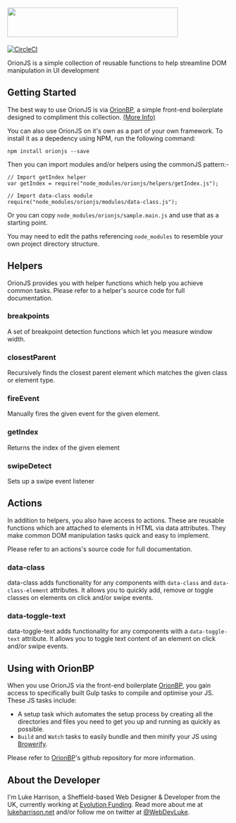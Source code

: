 <h1>
	 <img height="67" width="387" src="https://cdn.rawgit.com/WebDevLuke/OrionJS/develop/misc/orionjs-logo.svg">
</h1>

[![CircleCI](https://circleci.com/gh/WebDevLuke/OrionJS/tree/master.svg?style=shield)](https://circleci.com/gh/WebDevLuke/OrionJS/tree/master)

OrionJS is a simple collection of reusable functions to help streamline DOM manipulation in UI development

## Getting Started

The best way to use OrionJS is via [OrionBP](https://github.com/WebDevLuke/Orion-Framework), a simple front-end boilerplate designed to compliment this collection. [(More Info)](#using-with-orionbp)

You can also use OrionJS on it's own as a part of your own framework. To install it as a depedency using NPM, run the following command:

```
npm install orionjs --save
```

Then you can import modules and/or helpers using the commonJS pattern:-

```
// Import getIndex helper
var getIndex = require("node_modules/orionjs/helpers/getIndex.js");

// Import data-class module
require("node_modules/orionjs/modules/data-class.js");
```

Or you can copy `node_modules/orionjs/sample.main.js` and use that as a starting point.

You may need to edit the paths referencing `node_modules` to resemble your own project directory structure.

## Helpers
OrionJS provides you with helper functions which help you achieve common tasks. Please refer to a helper's source code for full documentation.

### breakpoints
A set of breakpoint detection functions which let you measure window width.

### closestParent
Recursively finds the closest parent element which matches the given class or element type.

### fireEvent
Manually fires the given event for the given element.

### getIndex
Returns the index of the given element

### swipeDetect
Sets up a swipe event listener

## Actions
In addition to helpers, you also have access to actions. These are reusable functions which are attached to elements in HTML via data attributes. They make common DOM manipulation tasks quick and easy to implement.

Please refer to an actions's source code for full documentation.

### data-class
data-class adds functionality for any components with `data-class` and `data-class-element` attributes. It allows you to quickly add, remove or toggle classes on elements on click and/or swipe events.

### data-toggle-text
data-toggle-text adds functionality for any components with a `data-toggle-text` attribute. It allows you to toggle text content of an element on click and/or swipe events.


## Using with OrionBP
When you use OrionJS via the front-end boilerplate [OrionBP](https://github.com/WebDevLuke/Orion-Framework), you gain access to specifically built Gulp tasks to compile and optimise your JS. These JS tasks include:

- A setup task which automates the setup process by creating all the directories and files you need to get you up and running as quickly as possible.
- `Build` and `Watch` tasks to easily bundle and then minify your JS using [Browerify](http://browserify.org/).

Please refer to [OrionBP](https://github.com/WebDevLuke/Orion-Framework)'s github repository for more information.


## About the Developer
I'm Luke Harrison, a Sheffield-based Web Designer &amp; Developer from the UK, currently working at [Evolution Funding](https://github.com/EvolutionFunding). Read more about me at [lukeharrison.net](http://www.lukeharrison.net) and/or follow me on twitter at [@WebDevLuke](https://twitter.com/WebDevLuke).

